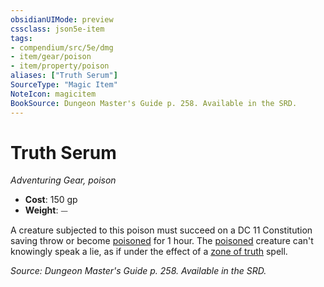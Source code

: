 ```yaml
---
obsidianUIMode: preview
cssclass: json5e-item
tags:
- compendium/src/5e/dmg
- item/gear/poison
- item/property/poison
aliases: ["Truth Serum"]
SourceType: "Magic Item"
NoteIcon: magicitem
BookSource: Dungeon Master's Guide p. 258. Available in the SRD.
---
```

# Truth Serum
*Adventuring Gear, poison*  

- **Cost**: 150 gp
- **Weight**: ⏤

A creature subjected to this poison must succeed on a DC 11 Constitution saving throw or become [poisoned](/3-Mechanics/CLI/rules/conditions.md#poisoned) for 1 hour. The [poisoned](/3-Mechanics/CLI/rules/conditions.md#poisoned) creature can't knowingly speak a lie, as if under the effect of a [zone of truth](/3-Mechanics/CLI/spells/zone-of-truth.md) spell.

*Source: Dungeon Master's Guide p. 258. Available in the SRD.*